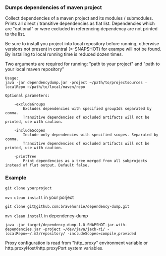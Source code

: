 ### Dumps dependencies of maven project

Collect dependencies of a maven project and its modules / submodules. Prints all direct / transitive dependencies as flat list.
Dependencies which are "optional" or were excluded in referencing dependency are not printed to the list.

Be sure to install you project into local repository before running, otherwise versions not present in central (*-SNAPSHOT) for exampe will not be found. By installing to local running time is reduced dozen times.

Two arguments are required for running: "path to your project" and "path to your local maven repository"


```
Usage:
java -jar dependencydump.jar -project ~/path/to/projectsources -localRepo ~/path/to/local/maven/repo

Optional parameters:

    -excludeGroups
        Excludes dependencies with specified groupIds separated by comma.
        Transitive dependencies of excluded artifacts will not be printed, use with caution.

    -includeScopes
        Include only dependencies with specified scopes. Separated by comma.
        Transitive dependencies of excluded artifacts will not be printed, use with caution.

    -printTree
        Print dependencies as a tree merged from all subprojects instead of flat output. Default false.
```        

### Example
`git clone yourproject`

`mvn clean install` in your porject

`git clone git@github.com:bravehorsie/dependency-dump.git`

`mvn clean install` in dependency-dump

`java -jar target/dependency-dump-1.0-SNAPSHOT-jar-with-dependencies.jar -project ~/dev/java/jaxb-ri/ -localRepo=~/.m2/repository/ -includeScopes=compile,provided`

Proxy configuration is read from "http_proxy" environment variable or http.proxyHost/http.proxyPort system variables.